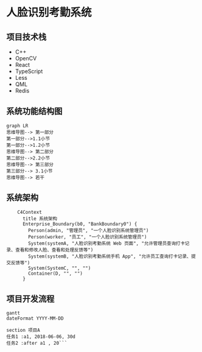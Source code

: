 # 人脸识别考勤系统

## 项目技术栈

- C++
- OpenCV
- React
- TypeScript
- Less
- QML
- Redis


## 系统功能结构图

```mermaid
graph LR
思维导图--> 第一部分
第一部分-->1.1小节
第一部分-->1.2小节	
思维导图--> 第二部分
第二部分-->2.2小节
思维导图--> 第三部分
第三部分--> 3.1小节
思维导图--> 若干
```

## 系统架构

```mermaid
    C4Context
      title 系统架构
      Enterprise_Boundary(b0, "BankBoundary0") {
        Person(admin, "管理员", "一个人脸识别系统管理员")
        Person(worker, "员工", "一个人脸识别系统管理员")
        System(systemA, "人脸识别考勤系统 Web 页面", "允许管理员查询打卡记录、查看和修改人脸、查看和处理反馈等")
        System(systemB, "人脸识别考勤系统手机 App", "允许员工查询打卡记录、提交反馈等")
        System(SystemC, "", "")
        Container(D, "", "")
      }
```

## 项目开发流程

```mermaid
gantt
dateFormat YYYY-MM-DD

section 项目A
任务1 :a1, 2018-06-06, 30d
任务2 :after a1 , 20```
